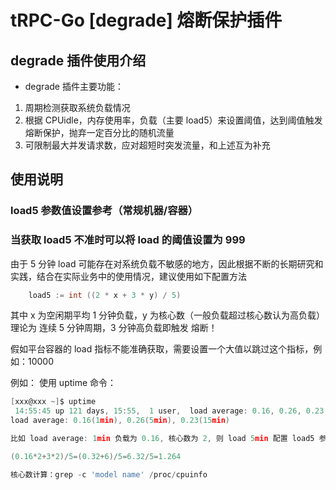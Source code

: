 # tRPC-Go [degrade] 熔断保护插件

## degrade 插件使用介绍

* degrade 插件主要功能：

1. 周期检测获取系统负载情况
2. 根据 CPUidle，内存使用率，负载（主要 load5）来设置阈值，达到阈值触发熔断保护，抛弃一定百分比的随机流量
3. 可限制最大并发请求数，应对超短时突发流量，和上述互为补充


## 使用说明

### load5 参数值设置参考（常规机器/容器）

### 当获取 load5 不准时可以将 load 的阈值设置为 999

由于 5 分钟 load 可能存在对系统负载不敏感的地方，因此根据不断的长期研究和实践，结合在实际业务中的使用情况，建议使用如下配置方法

```go
    load5 := int ((2 * x + 3 * y) / 5)
```

其中 x 为空闲期平均 1 分钟负载，y 为核心数（一般负载超过核心数认为高负载）
理论为 连续 5 分钟周期，3 分钟高负载即触发 熔断！

假如平台容器的 load 指标不能准确获取，需要设置一个大值以跳过这个指标，例如：10000

例如：
使用 uptime 命令：

```go
[xxx@xxx ~]$ uptime
 14:55:45 up 121 days, 15:55,  1 user,  load average: 0.16, 0.26, 0.23
load average: 0.16(1min), 0.26(5min), 0.23(15min)

比如 load average: 1min 负载为 0.16, 核心数为 2, 则 load 5min 配置 load5 参考值设置为 1.264

(0.16*2+3*2)/5=(0.32+6)/5=6.32/5=1.264

核心数计算：grep -c 'model name' /proc/cpuinfo

```
